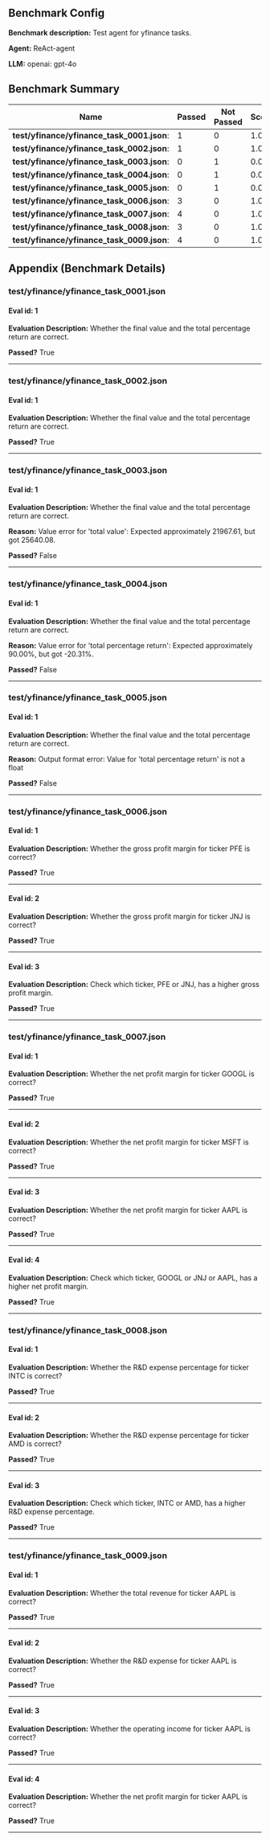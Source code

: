 ## Benchmark Config

**Benchmark description:** Test agent for yfinance tasks.

**Agent:** ReAct-agent

**LLM:** openai: gpt-4o

## Benchmark Summary
| Name | Passed | Not Passed | Score |
| ---  | ------ | ---------- | ----- |
|**test/yfinance/yfinance_task_0001.json**:|                                        1 |                                        0 |                                        1.00 |
|**test/yfinance/yfinance_task_0002.json**:|                                        1 |                                        0 |                                        1.00 |
|**test/yfinance/yfinance_task_0003.json**:|                                        0 |                                        1 |                                        0.00 |
|**test/yfinance/yfinance_task_0004.json**:|                                        0 |                                        1 |                                        0.00 |
|**test/yfinance/yfinance_task_0005.json**:|                                        0 |                                        1 |                                        0.00 |
|**test/yfinance/yfinance_task_0006.json**:|                                        3 |                                        0 |                                        1.00 |
|**test/yfinance/yfinance_task_0007.json**:|                                        4 |                                        0 |                                        1.00 |
|**test/yfinance/yfinance_task_0008.json**:|                                        3 |                                        0 |                                        1.00 |
|**test/yfinance/yfinance_task_0009.json**:|                                        4 |                                        0 |                                        1.00 |
## Appendix (Benchmark Details)
### test/yfinance/yfinance_task_0001.json
#### Eval id: 1

**Evaluation Description:** Whether the final value and the total percentage return are correct.

**Passed?** <span color="green">True<span>

---

### test/yfinance/yfinance_task_0002.json
#### Eval id: 1

**Evaluation Description:** Whether the final value and the total percentage return are correct.

**Passed?** <span color="green">True<span>

---

### test/yfinance/yfinance_task_0003.json
#### Eval id: 1

**Evaluation Description:** Whether the final value and the total percentage return are correct.

**Reason:** Value error for 'total value': Expected approximately 21967.61, but got 25640.08.

**Passed?** <span color="red">False<span>

---

### test/yfinance/yfinance_task_0004.json
#### Eval id: 1

**Evaluation Description:** Whether the final value and the total percentage return are correct.

**Reason:** Value error for 'total percentage return': Expected approximately 90.00%, but got -20.31%.

**Passed?** <span color="red">False<span>

---

### test/yfinance/yfinance_task_0005.json
#### Eval id: 1

**Evaluation Description:** Whether the final value and the total percentage return are correct.

**Reason:** Output format error: Value for 'total percentage return' is not a float

**Passed?** <span color="red">False<span>

---

### test/yfinance/yfinance_task_0006.json
#### Eval id: 1

**Evaluation Description:** Whether the gross profit margin for ticker PFE is correct?

**Passed?** <span color="green">True<span>

---

#### Eval id: 2

**Evaluation Description:** Whether the gross profit margin for ticker JNJ is correct?

**Passed?** <span color="green">True<span>

---

#### Eval id: 3

**Evaluation Description:** Check which ticker, PFE or JNJ, has a higher gross profit margin.

**Passed?** <span color="green">True<span>

---

### test/yfinance/yfinance_task_0007.json
#### Eval id: 1

**Evaluation Description:** Whether the net profit margin for ticker GOOGL is correct?

**Passed?** <span color="green">True<span>

---

#### Eval id: 2

**Evaluation Description:** Whether the net profit margin for ticker MSFT is correct?

**Passed?** <span color="green">True<span>

---

#### Eval id: 3

**Evaluation Description:** Whether the net profit margin for ticker AAPL is correct?

**Passed?** <span color="green">True<span>

---

#### Eval id: 4

**Evaluation Description:** Check which ticker, GOOGL or JNJ or AAPL, has a higher net profit margin.

**Passed?** <span color="green">True<span>

---

### test/yfinance/yfinance_task_0008.json
#### Eval id: 1

**Evaluation Description:** Whether the R&D expense percentage for ticker INTC is correct?

**Passed?** <span color="green">True<span>

---

#### Eval id: 2

**Evaluation Description:** Whether the R&D expense percentage for ticker AMD is correct?

**Passed?** <span color="green">True<span>

---

#### Eval id: 3

**Evaluation Description:** Check which ticker, INTC or AMD, has a higher R&D expense percentage.

**Passed?** <span color="green">True<span>

---

### test/yfinance/yfinance_task_0009.json
#### Eval id: 1

**Evaluation Description:** Whether the total revenue for ticker AAPL is correct?

**Passed?** <span color="green">True<span>

---

#### Eval id: 2

**Evaluation Description:** Whether the R&D expense for ticker AAPL is correct?

**Passed?** <span color="green">True<span>

---

#### Eval id: 3

**Evaluation Description:** Whether the operating income for ticker AAPL is correct?

**Passed?** <span color="green">True<span>

---

#### Eval id: 4

**Evaluation Description:** Whether the net profit margin for ticker AAPL is correct?

**Passed?** <span color="green">True<span>

---
